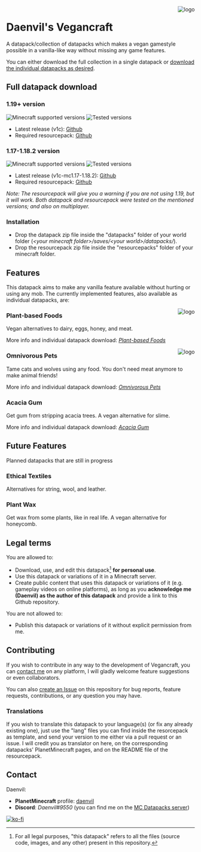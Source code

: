 <img src="../datapack/pack.png" alt="logo" align="right"/>

# Daenvil's Vegancraft
A datapack/collection of datapacks which makes a vegan gamestyle possible in a vanilla-like way without missing any game features.

You can either download the full collection in a single datapack or [download the individual datapacks as desired](#features).

## Full datapack download

### 1.19+ version

![Minecraft supported versions](https://img.shields.io/badge/supported%20MC%20versions-1.19%2B-green?style=flat-square)
![Tested versions](https://img.shields.io/badge/tested%20in-1.19.2-informational?style=flat-square)

- Latest release (v1c): [Github](https://github.com/daenvil/vegancraft/releases/download/v1c/vegancraft-DP_v1c.zip)
- Required resourcepack: [Github](https://github.com/daenvil/vegancraft/releases/download/v1c/vegancraft-RP_v1c.zip)

### 1.17-1.18.2 version
![Minecraft supported versions](https://img.shields.io/badge/supported%20MC%20versions-1.17--1.18.2-green?style=flat-square)
![Tested versions](https://img.shields.io/badge/tested%20in-1.17.1%2C%201.18.2-informational?style=flat-square)

- Latest release (v1c-mc1.17-1.18.2): [Github](https://github.com/daenvil/vegancraft/releases/download/v1c-mc1.17-1.18.2/vegancraft-DP_v1c-mc1.17-1.18.2.zip)
- Required resourcepack: [Github](https://github.com/daenvil/vegancraft/releases/download/v1c-mc1.17-1.18.2/vegancraft-RP_v1c.zip)

_Note: The resourcepack will give you a warning if you are not using 1.19, but it will work. Both datapack and resourcepack were tested on the mentioned versions; and also on multiplayer._

### Installation
- Drop the datapack zip file inside the "datapacks" folder of your world folder (*\<your minecraft folder\>/saves/\<your world\>/datapacks/*).
- Drop the resourcepack zip file inside the "resourcepacks" folder of your minecraft folder.

## Features
This datapack aims to make any vanilla feature available without hurting or using any mob. The currently implemented features, also available as individual datapacks, are:

<img src="./assets/vegan_food/pack.png" alt="logo" align="right"/>

### Plant-based Foods

Vegan alternatives to dairy, eggs, honey, and meat.

More info and individual datapack download: _[Plant-based Foods](https://github.com/daenvil/vegancraft/wiki/Plant%E2%80%90based-Foods)_

<img src="./assets/omni_pets/pack.png" alt="logo" align="right"/>

### Omnivorous Pets

Tame cats and wolves using any food. You don't need meat anymore to make animal friends!

More info and individual datapack download: _[Omnivorous Pets](https://github.com/daenvil/vegancraft/wiki/Omnivorous-Pets)_

### Acacia Gum

Get gum from stripping acacia trees. A vegan alternative for slime.

More info and individual datapack download: _[Acacia Gum](https://github.com/daenvil/vegancraft/wiki/Acacia-Gum)_

## Future Features
Planned datapacks that are still in progress

### Ethical Textiles
Alternatives for string, wool, and leather.

### Plant Wax

Get wax from some plants, like in real life. A vegan alternative for honeycomb.

## Legal terms

You are allowed to:

- Download, use, and edit this datapack[^2] **for personal use**.
- Use this datapack or variations of it in a Minecraft server.
- Create public content that uses this datapack or variations of it (e.g. gameplay videos on online platforms), as long as you **acknowledge me (Daenvil) as the author of this datapack** and provide a link to this Github repository.

You are not allowed to:

- Publish this datapack or variations of it without explicit permission from me.

[^2]: For all legal purposes, "this datapack" refers to all the files (source code, images, and any other) present in this repository.

## Contributing
If you wish to contribute in any way to the development of Vegancraft, you can [contact me](#contact) on any platform, I will gladly welcome feature suggestions or even collaborators.

You can also [create an Issue](https://github.com/daenvil/vegancraft/issues/new/choose) on this repository for bug reports, feature requests, contributions, or any question you may have.

### Translations
If you wish to translate this datapack to your language(s) (or fix any already existing one), just use the "lang" files you can find inside the resorcepack as template, and send your version to me either via a pull request or an issue. I will credit you as translator on here, on the corresponding datapacks' PlanetMinecraft pages, and on the README file of the resourcepack.

## Contact

Daenvil:
- **PlanetMinecraft** profile: [daenvil](https://www.planetminecraft.com/member/daenvil/)
- **Discord**: *Daenvil#9550* (you can find me on the [MC Datapacks server](https://discord.gg/SnJQcfq))

[![ko-fi](https://ko-fi.com/img/githubbutton_sm.svg)](https://ko-fi.com/N4N0DSNQ5)
